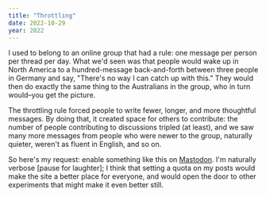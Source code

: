 ```yaml
---
title: "Throttling"
date: 2022-10-29
year: 2022
---
```


I used to belong to an online group that had a rule:
one message per person per thread per day.
What we'd seen was that people would wake up in North America
to a hundred-message back-and-forth between three people in Germany
and say, "There's no way I can catch up with this."
They would then do exactly the same thing to the Australians in the group,
who in turn would–you get the picture.

The throttling rule forced people to write fewer, longer, and more thoughtful messages.
By doing that,
it created space for others to contribute:
the number of people contributing to discussions tripled (at least),
and we saw many more messages from people who were newer to the group,
naturally quieter,
weren't as fluent in English,
and so on.

So here's my request:
enable something like this on [Mastodon][mastodon].
I'm naturally verbose [pause for laughter];
I think that setting a quota on my posts
would make the site a better place for everyone,
and would open the door to other experiments that might make it even better still.

[mastodon]: https://mastodon.social/